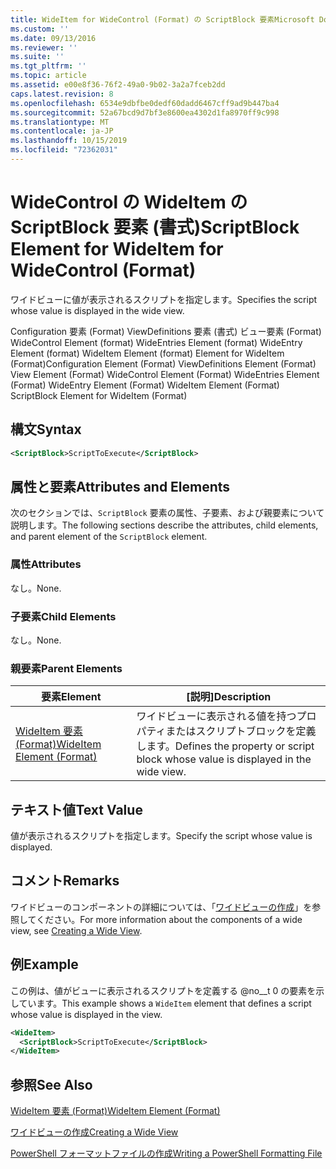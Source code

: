 ```yaml
---
title: WideItem for WideControl (Format) の ScriptBlock 要素Microsoft Docs
ms.custom: ''
ms.date: 09/13/2016
ms.reviewer: ''
ms.suite: ''
ms.tgt_pltfrm: ''
ms.topic: article
ms.assetid: e00e8f36-76f2-49a0-9b02-3a2a7fceb2dd
caps.latest.revision: 8
ms.openlocfilehash: 6534e9dbfbe0dedf60dadd6467cff9ad9b447ba4
ms.sourcegitcommit: 52a67bcd9d7bf3e8600ea4302d1fa8970ff9c998
ms.translationtype: MT
ms.contentlocale: ja-JP
ms.lasthandoff: 10/15/2019
ms.locfileid: "72362031"
---
```

# <a name="scriptblock-element-for-wideitem-for-widecontrol-format"></a><span data-ttu-id="6fd71-102">WideControl の WideItem の ScriptBlock 要素 (書式)</span><span class="sxs-lookup"><span data-stu-id="6fd71-102">ScriptBlock Element for WideItem for WideControl (Format)</span></span>

<span data-ttu-id="6fd71-103">ワイドビューに値が表示されるスクリプトを指定します。</span><span class="sxs-lookup"><span data-stu-id="6fd71-103">Specifies the script whose value is displayed in the wide view.</span></span>

<span data-ttu-id="6fd71-104">Configuration 要素 (Format) ViewDefinitions 要素 (書式) ビュー要素 (Format) WideControl Element (format) WideEntries Element (format) WideEntry Element (format) WideItem Element (format) Element for WideItem (Format)</span><span class="sxs-lookup"><span data-stu-id="6fd71-104">Configuration Element (Format) ViewDefinitions Element (Format) View Element (Format) WideControl Element (Format) WideEntries Element (Format) WideEntry Element (Format) WideItem Element (Format) ScriptBlock Element for WideItem (Format)</span></span>

## <a name="syntax"></a><span data-ttu-id="6fd71-105">構文</span><span class="sxs-lookup"><span data-stu-id="6fd71-105">Syntax</span></span>

```xml
<ScriptBlock>ScriptToExecute</ScriptBlock>
```

## <a name="attributes-and-elements"></a><span data-ttu-id="6fd71-106">属性と要素</span><span class="sxs-lookup"><span data-stu-id="6fd71-106">Attributes and Elements</span></span>

<span data-ttu-id="6fd71-107">次のセクションでは、`ScriptBlock` 要素の属性、子要素、および親要素について説明します。</span><span class="sxs-lookup"><span data-stu-id="6fd71-107">The following sections describe the attributes, child elements, and parent element of the `ScriptBlock` element.</span></span>

### <a name="attributes"></a><span data-ttu-id="6fd71-108">属性</span><span class="sxs-lookup"><span data-stu-id="6fd71-108">Attributes</span></span>

<span data-ttu-id="6fd71-109">なし。</span><span class="sxs-lookup"><span data-stu-id="6fd71-109">None.</span></span>

### <a name="child-elements"></a><span data-ttu-id="6fd71-110">子要素</span><span class="sxs-lookup"><span data-stu-id="6fd71-110">Child Elements</span></span>

<span data-ttu-id="6fd71-111">なし。</span><span class="sxs-lookup"><span data-stu-id="6fd71-111">None.</span></span>

### <a name="parent-elements"></a><span data-ttu-id="6fd71-112">親要素</span><span class="sxs-lookup"><span data-stu-id="6fd71-112">Parent Elements</span></span>

|<span data-ttu-id="6fd71-113">要素</span><span class="sxs-lookup"><span data-stu-id="6fd71-113">Element</span></span>|<span data-ttu-id="6fd71-114">[説明]</span><span class="sxs-lookup"><span data-stu-id="6fd71-114">Description</span></span>|
|-------------|-----------------|
|[<span data-ttu-id="6fd71-115">WideItem 要素 (Format)</span><span class="sxs-lookup"><span data-stu-id="6fd71-115">WideItem Element (Format)</span></span>](./wideitem-element-for-widecontrol-format.md)|<span data-ttu-id="6fd71-116">ワイドビューに表示される値を持つプロパティまたはスクリプトブロックを定義します。</span><span class="sxs-lookup"><span data-stu-id="6fd71-116">Defines the property or script block whose value is displayed in the wide view.</span></span>|

## <a name="text-value"></a><span data-ttu-id="6fd71-117">テキスト値</span><span class="sxs-lookup"><span data-stu-id="6fd71-117">Text Value</span></span>

<span data-ttu-id="6fd71-118">値が表示されるスクリプトを指定します。</span><span class="sxs-lookup"><span data-stu-id="6fd71-118">Specify the script whose value is displayed.</span></span>

## <a name="remarks"></a><span data-ttu-id="6fd71-119">コメント</span><span class="sxs-lookup"><span data-stu-id="6fd71-119">Remarks</span></span>

<span data-ttu-id="6fd71-120">ワイドビューのコンポーネントの詳細については、「[ワイドビューの作成](./creating-a-wide-view.md)」を参照してください。</span><span class="sxs-lookup"><span data-stu-id="6fd71-120">For more information about the components of a wide view, see [Creating a Wide View](./creating-a-wide-view.md).</span></span>

## <a name="example"></a><span data-ttu-id="6fd71-121">例</span><span class="sxs-lookup"><span data-stu-id="6fd71-121">Example</span></span>

<span data-ttu-id="6fd71-122">この例は、値がビューに表示されるスクリプトを定義する @no__t 0 の要素を示しています。</span><span class="sxs-lookup"><span data-stu-id="6fd71-122">This example shows a `WideItem` element that defines a script whose value is displayed in the view.</span></span>

```xml
<WideItem>
  <ScriptBlock>ScriptToExecute</ScriptBlock>
</WideItem>
```

## <a name="see-also"></a><span data-ttu-id="6fd71-123">参照</span><span class="sxs-lookup"><span data-stu-id="6fd71-123">See Also</span></span>

[<span data-ttu-id="6fd71-124">WideItem 要素 (Format)</span><span class="sxs-lookup"><span data-stu-id="6fd71-124">WideItem Element (Format)</span></span>](./wideitem-element-for-widecontrol-format.md)

[<span data-ttu-id="6fd71-125">ワイドビューの作成</span><span class="sxs-lookup"><span data-stu-id="6fd71-125">Creating a Wide View</span></span>](./creating-a-wide-view.md)

[<span data-ttu-id="6fd71-126">PowerShell フォーマットファイルの作成</span><span class="sxs-lookup"><span data-stu-id="6fd71-126">Writing a PowerShell Formatting File</span></span>](./writing-a-powershell-formatting-file.md)
